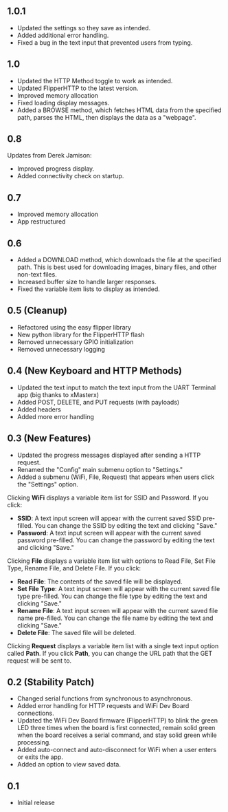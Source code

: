 ## 1.0.1
- Updated the settings so they save as intended.
- Added additional error handling.
- Fixed a bug in the text input that prevented users from typing.

## 1.0
- Updated the HTTP Method toggle to work as intended.
- Updated FlipperHTTP to the latest version.
- Improved memory allocation
- Fixed loading display messages.
- Added a BROWSE method, which fetches HTML data from the specified path, parses the HTML, then displays the data as a "webpage". 

## 0.8
Updates from Derek Jamison:
- Improved progress display.
- Added connectivity check on startup.

## 0.7
- Improved memory allocation
- App restructured

## 0.6
- Added a DOWNLOAD method, which downloads the file at the specified path. This is best used for downloading images, binary files, and other non-text files.
- Increased buffer size to handle larger responses.
- Fixed the variable item lists to display as intended.

## 0.5 (Cleanup)
- Refactored using the easy flipper library
- New python library for the FlipperHTTP flash
- Removed unnecessary GPIO initialization
- Removed unnecessary logging

## 0.4 (New Keyboard and HTTP Methods)
- Updated the text input to match the text input from the UART Terminal app (big thanks to xMasterx)
- Added POST, DELETE, and PUT requests (with payloads)
- Added headers
- Added more error handling

## 0.3 (New Features)
- Updated the progress messages displayed after sending a HTTP request.
- Renamed the "Config" main submenu option to "Settings."
- Added a submenu (WiFi, File, Request) that appears when users click the "Settings" option.

Clicking **WiFi** displays a variable item list for SSID and Password. If you click:
- **SSID**: A text input screen will appear with the current saved SSID pre-filled. You can change the SSID by editing the text and clicking "Save."
- **Password**: A text input screen will appear with the current saved password pre-filled. You can change the password by editing the text and clicking "Save."

Clicking **File** displays a variable item list with options to Read File, Set File Type, Rename File, and Delete File. If you click:
- **Read File**: The contents of the saved file will be displayed.
- **Set File Type**: A text input screen will appear with the current saved file type pre-filled. You can change the file type by editing the text and clicking "Save."
- **Rename File**: A text input screen will appear with the current saved file name pre-filled. You can change the file name by editing the text and clicking "Save."
- **Delete File**: The saved file will be deleted.

Clicking **Request** displays a variable item list with a single text input option called **Path**. If you click **Path**, you can change the URL path that the GET request will be sent to.

## 0.2 (Stability Patch)
- Changed serial functions from synchronous to asynchronous.
- Added error handling for HTTP requests and WiFi Dev Board connections.
- Updated the WiFi Dev Board firmware (FlipperHTTP) to blink the green LED three times when the board is first connected, remain solid green when the board receives a serial command, and stay solid green while processing.
- Added auto-connect and auto-disconnect for WiFi when a user enters or exits the app.
- Added an option to view saved data.

## 0.1
- Initial release
